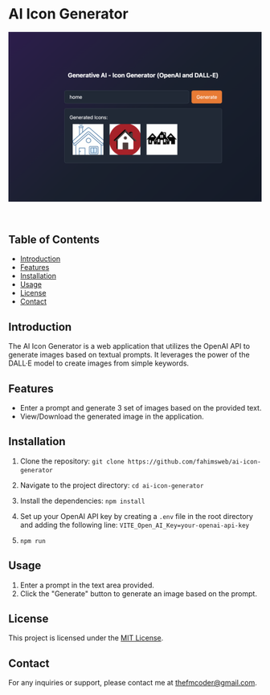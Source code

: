 # AI Icon Generator

![Image Generator](preview.png)

<br>

## Table of Contents

- [Introduction](#introduction)
- [Features](#features)
- [Installation](#installation)
- [Usage](#usage)
- [License](#license)
- [Contact](#contact)

## Introduction

The AI Icon Generator is a web application that utilizes the OpenAI API to generate images based on textual prompts. It leverages the power of the DALL·E model to create images from simple keywords.

## Features

- Enter a prompt and generate 3 set of images based on the provided text.
- View/Download the generated image in the application.

## Installation

1. Clone the repository:
   `git clone https://github.com/fahimsweb/ai-icon-generator`

2. Navigate to the project directory:
   `cd ai-icon-generator`

3. Install the dependencies:
   `npm install`
4. Set up your OpenAI API key by creating a `.env` file in the root directory and adding the following line:
   `VITE_Open_AI_Key=your-openai-api-key`
5. `npm run`

## Usage

1. Enter a prompt in the text area provided.
2. Click the "Generate" button to generate an image based on the prompt.

## License

This project is licensed under the [MIT License](LICENSE).

## Contact

For any inquiries or support, please contact me at [thefmcoder@gmail.com](mailto:thefmcoder@gmail.com).
